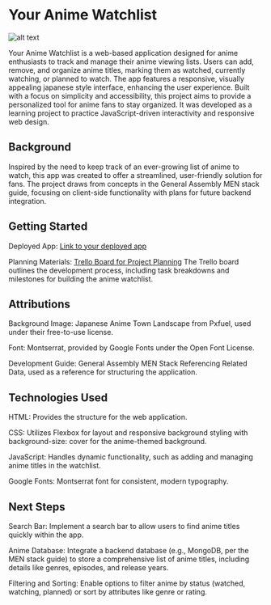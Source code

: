 # Your Anime Watchlist

![alt text](https://i.imgur.com/jiIPuc4.png)

Your Anime Watchlist is a web-based application designed for anime enthusiasts to track and manage their anime viewing lists. Users can add, remove, and organize anime titles, marking them as watched, currently watching, or planned to watch. The app features a responsive, visually appealing japanese style interface, enhancing the user experience. Built with a focus on simplicity and accessibility, this project aims to provide a personalized tool for anime fans to stay organized. It was developed as a learning project to practice JavaScript-driven interactivity and responsive web design.

## Background

Inspired by the need to keep track of an ever-growing list of anime to watch, this app was created to offer a streamlined, user-friendly solution for fans. The project draws from concepts in the General Assembly MEN stack guide, focusing on client-side functionality with plans for future backend integration.

## Getting Started

Deployed App: [Link to your deployed app](https://your-anime-watchlist-3986aaf2e0c5.herokuapp.com/)



Planning Materials: [Trello Board for Project Planning](https://trello.com/b/p49ViPLz)
The Trello board outlines the development process, including task breakdowns and milestones for building the anime watchlist.

## Attributions


Background Image: Japanese Anime Town Landscape from Pxfuel, used under their free-to-use license.

Font: Montserrat, provided by Google Fonts under the Open Font License.

Development Guide: General Assembly MEN Stack Referencing Related Data, used as a reference for structuring the application.


## Technologies Used

HTML: Provides the structure for the web application.

CSS: Utilizes Flexbox for layout and responsive background styling with background-size: cover for the anime-themed background.

JavaScript: Handles dynamic functionality, such as adding and managing anime titles in the watchlist.

Google Fonts: Montserrat font for consistent, modern typography.

## Next Steps

Search Bar: Implement a search bar to allow users to find anime titles quickly within the app.

Anime Database: Integrate a backend database (e.g., MongoDB, per the MEN stack guide) to store a comprehensive list of anime titles, including details like genres, episodes, and release years.

Filtering and Sorting: Enable options to filter anime by status (watched, watching, planned) or sort by attributes like genre or rating.